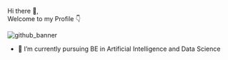 Hi there 👋, <br>
Welcome to my Profile 👇



![github_banner](https://github.com/user-attachments/assets/3c60e51d-463f-4120-a75b-c92b1140feac "height:50px")

- 🌱 I’m currently pursuing BE in Artificial Intelligence and Data Science
  

